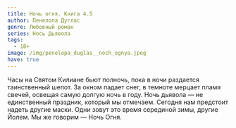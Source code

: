 ```yaml
---
title: Ночь огня. Книга 4.5
author: Пенелопа Дуглас
genre: Любовный роман
series: Нось Дьявола
tags:
  - 18+
image: /img/penelopa_duglas__noch_ognya.jpeg
have: true
---
```

Часы на Святом Килиане бьют полночь, пока в ночи раздается таинственный шепот. За окном падает снег, в темноте мерцает пламя свечей, освещая самую долгую ночь в году. Ночь дьявола — не единственный праздник, который мы отмечаем. Сегодня нам предстоит надеть другие маски. Одни зовут это время серединой зимы, другие Йолем. Мы же говорим — Ночь Огня.